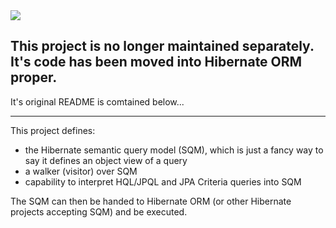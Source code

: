 <img src="http://static.jboss.org/hibernate/images/hibernate_logo_whitebkg_200px.png" />

## This project is no longer maintained separately.  It's code has been moved into Hibernate ORM proper.

It's original README is comtained below...

___

This project defines: 

* the Hibernate semantic query model (SQM), which is just a fancy way to say it defines
an object view of a query
* a walker (visitor) over SQM
* capability to interpret HQL/JPQL and JPA Criteria queries into SQM

The SQM can then be handed to Hibernate ORM (or other Hibernate projects accepting SQM)
and be executed.
